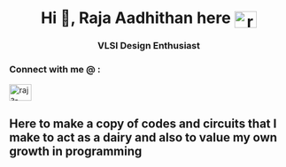 
<h1 align="center">Hi 👋, Raja Aadhithan here <a href="https://www.linkedin.com/in/raja-aadhithan/" target="blank"><img align="center" src="https://raw.githubusercontent.com/rahuldkjain/github-profile-readme-generator/master/src/images/icons/Social/linked-in-alt.svg" alt="raja-aadhithan" height="30" width="40" /></a> </h1>
<h3 align="center">VLSI Design Enthusiast</h3>

<h3 align="left">Connect with me @ :</h3>
<p align="left">


<a href="mailto:raja.aadhithan.t@gmail.com" target="blank"><img align="center" src="https://upload.wikimedia.org/wikipedia/commons/7/7e/Gmail_icon_%282020%29.svg" alt="raja-aadhithan" height="30" width="40" /></a>
  
  
<h2 align="left">Here to make a copy of codes and circuits that I make to act as a dairy and also to value my own growth in programming</h2>
